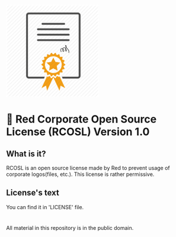 <img src="https://github.com/Red-company/RCOSLv1-license/blob/main/license_icon.png?raw=true" style="object-fit:contain;
            width:250px;
            height:250px;">

# 📜 Red Corporate Open Source License (RCOSL) Version 1.0

## What is it?

RCOSL is an open source license made by Red to prevent usage of corporate logos(files, etc.). This license is rather permissive.

## License's text

You can find it in 'LICENSE' file.

#
All material in this repository is in the public domain.
